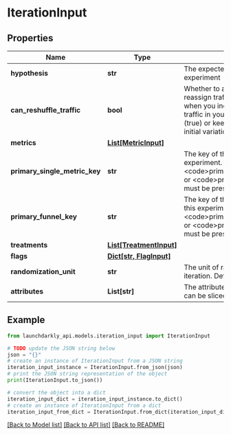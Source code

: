 # IterationInput


## Properties

Name | Type | Description | Notes
------------ | ------------- | ------------- | -------------
**hypothesis** | **str** | The expected outcome of this experiment | 
**can_reshuffle_traffic** | **bool** | Whether to allow the experiment to reassign traffic to different variations when you increase or decrease the traffic in your experiment audience (true) or keep all traffic assigned to its initial variation (false). Defaults to true. | [optional] 
**metrics** | [**List[MetricInput]**](MetricInput.md) |  | 
**primary_single_metric_key** | **str** | The key of the primary metric for this experiment. Either &lt;code&gt;primarySingleMetricKey&lt;/code&gt; or &lt;code&gt;primaryFunnelKey&lt;/code&gt; must be present. | [optional] 
**primary_funnel_key** | **str** | The key of the primary funnel group for this experiment. Either &lt;code&gt;primarySingleMetricKey&lt;/code&gt; or &lt;code&gt;primaryFunnelKey&lt;/code&gt; must be present. | [optional] 
**treatments** | [**List[TreatmentInput]**](TreatmentInput.md) |  | 
**flags** | [**Dict[str, FlagInput]**](FlagInput.md) |  | 
**randomization_unit** | **str** | The unit of randomization for this iteration. Defaults to user. | [optional] 
**attributes** | **List[str]** | The attributes that this iteration&#39;s results can be sliced by | [optional] 

## Example

```python
from launchdarkly_api.models.iteration_input import IterationInput

# TODO update the JSON string below
json = "{}"
# create an instance of IterationInput from a JSON string
iteration_input_instance = IterationInput.from_json(json)
# print the JSON string representation of the object
print(IterationInput.to_json())

# convert the object into a dict
iteration_input_dict = iteration_input_instance.to_dict()
# create an instance of IterationInput from a dict
iteration_input_from_dict = IterationInput.from_dict(iteration_input_dict)
```
[[Back to Model list]](../README.md#documentation-for-models) [[Back to API list]](../README.md#documentation-for-api-endpoints) [[Back to README]](../README.md)


